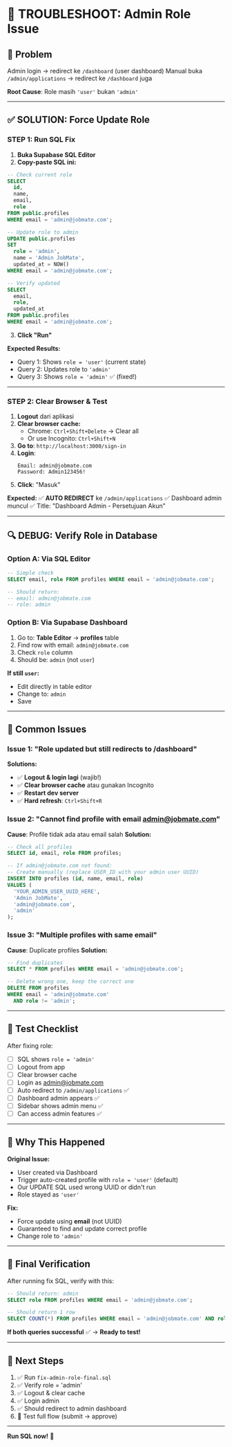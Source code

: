 # 🔧 TROUBLESHOOT: Admin Role Issue

## 🐛 Problem

Admin login → redirect ke `/dashboard` (user dashboard)
Manual buka `/admin/applications` → redirect ke `/dashboard` juga

**Root Cause**: Role masih `'user'` bukan `'admin'`

---

## ✅ SOLUTION: Force Update Role

### **STEP 1: Run SQL Fix**

1. **Buka Supabase SQL Editor**
2. **Copy-paste SQL ini:**

```sql
-- Check current role
SELECT 
  id,
  name,
  email,
  role
FROM public.profiles
WHERE email = 'admin@jobmate.com';

-- Update role to admin
UPDATE public.profiles
SET 
  role = 'admin',
  name = 'Admin JobMate',
  updated_at = NOW()
WHERE email = 'admin@jobmate.com';

-- Verify updated
SELECT 
  email,
  role,
  updated_at
FROM public.profiles
WHERE email = 'admin@jobmate.com';
```

3. **Click "Run"**

**Expected Results:**
- Query 1: Shows `role = 'user'` (current state)
- Query 2: Updates role to `'admin'`
- Query 3: Shows `role = 'admin'` ✅ (fixed!)

---

### **STEP 2: Clear Browser & Test**

1. **Logout** dari aplikasi
2. **Clear browser cache:**
   - Chrome: `Ctrl+Shift+Delete` → Clear all
   - Or use Incognito: `Ctrl+Shift+N`
3. **Go to**: `http://localhost:3000/sign-in`
4. **Login**:
   ```
   Email: admin@jobmate.com
   Password: Admin123456!
   ```
5. **Click**: "Masuk"

**Expected:**
✅ **AUTO REDIRECT** ke `/admin/applications`
✅ Dashboard admin muncul
✅ Title: "Dashboard Admin - Persetujuan Akun"

---

## 🔍 DEBUG: Verify Role in Database

### **Option A: Via SQL Editor**

```sql
-- Simple check
SELECT email, role FROM profiles WHERE email = 'admin@jobmate.com';

-- Should return:
-- email: admin@jobmate.com
-- role: admin
```

### **Option B: Via Supabase Dashboard**

1. Go to: **Table Editor** → **profiles** table
2. Find row with email: `admin@jobmate.com`
3. Check `role` column
4. Should be: `admin` (not `user`)

**If still `user`:**
- Edit directly in table editor
- Change to: `admin`
- Save

---

## 🐛 Common Issues

### Issue 1: "Role updated but still redirects to /dashboard"
**Solutions:**
- ✅ **Logout & login lagi** (wajib!)
- ✅ **Clear browser cache** atau gunakan Incognito
- ✅ **Restart dev server**
- ✅ **Hard refresh**: `Ctrl+Shift+R`

### Issue 2: "Cannot find profile with email admin@jobmate.com"
**Cause**: Profile tidak ada atau email salah
**Solution:**
```sql
-- Check all profiles
SELECT id, email, role FROM profiles;

-- If admin@jobmate.com not found:
-- Create manually (replace USER_ID with your admin user UUID)
INSERT INTO profiles (id, name, email, role)
VALUES (
  'YOUR_ADMIN_USER_UUID_HERE',
  'Admin JobMate',
  'admin@jobmate.com',
  'admin'
);
```

### Issue 3: "Multiple profiles with same email"
**Cause**: Duplicate profiles
**Solution:**
```sql
-- Find duplicates
SELECT * FROM profiles WHERE email = 'admin@jobmate.com';

-- Delete wrong one, keep the correct one
DELETE FROM profiles 
WHERE email = 'admin@jobmate.com' 
  AND role != 'admin';
```

---

## 🧪 Test Checklist

After fixing role:

- [ ] SQL shows `role = 'admin'`
- [ ] Logout from app
- [ ] Clear browser cache
- [ ] Login as admin@jobmate.com
- [ ] Auto redirect to `/admin/applications` ✅
- [ ] Dashboard admin appears ✅
- [ ] Sidebar shows admin menu ✅
- [ ] Can access admin features ✅

---

## 🎯 Why This Happened

**Original Issue:**
- User created via Dashboard
- Trigger auto-created profile with `role = 'user'` (default)
- Our UPDATE SQL used wrong UUID or didn't run
- Role stayed as `'user'`

**Fix:**
- Force update using **email** (not UUID)
- Guaranteed to find and update correct profile
- Change role to `'admin'`

---

## 📝 Final Verification

After running fix SQL, verify with this:

```sql
-- Should return: admin
SELECT role FROM profiles WHERE email = 'admin@jobmate.com';

-- Should return 1 row
SELECT COUNT(*) FROM profiles WHERE email = 'admin@jobmate.com' AND role = 'admin';
```

**If both queries successful** ✅ → **Ready to test!**

---

## 🚀 Next Steps

1. ✅ Run `fix-admin-role-final.sql`
2. ✅ Verify role = 'admin'
3. ✅ Logout & clear cache
4. ✅ Login admin
5. ✅ Should redirect to admin dashboard
6. 🎉 Test full flow (submit → approve)

---

**Run SQL now!** 🔧
